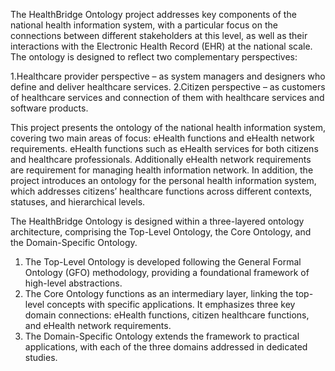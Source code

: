 The HealthBridge Ontology project addresses key components of the national health information system, with a particular focus on the connections between different stakeholders at this level, as well as their interactions with the Electronic Health Record (EHR) at the national scale. The ontology is designed to reflect two complementary perspectives:

1.Healthcare provider perspective – as system managers and designers who define and deliver healthcare services.
2.Citizen perspective – as customers of healthcare services and connection of them with healthcare services and software products.

This project presents the ontology of the national health information system, covering two main areas of focus: eHealth functions and eHealth network requirements. eHealth functions such as eHealth services for both citizens and healthcare professionals. Additionally  eHealth network requirements are requirement for managing health information network. In addition, the project introduces an ontology for the personal health information system, which addresses citizens’ healthcare functions across different contexts, statuses, and hierarchical levels.

The HealthBridge Ontology is designed within a three-layered ontology architecture, comprising the Top-Level Ontology, the Core Ontology, and the Domain-Specific Ontology.

1. The Top-Level Ontology is developed following the General Formal Ontology (GFO) methodology, providing a foundational framework of high-level abstractions.
2. The Core Ontology functions as an intermediary layer, linking the top-level concepts with specific applications. It emphasizes three key domain connections: eHealth functions, citizen healthcare functions, and eHealth network requirements.
3. The Domain-Specific Ontology extends the framework to practical applications, with each of the three domains addressed in dedicated studies.
